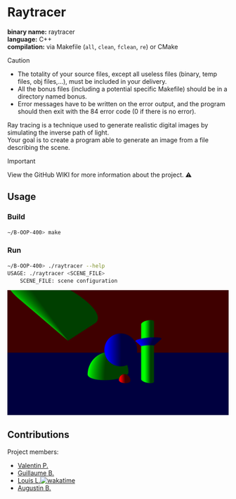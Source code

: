 # Raytracer

<b>binary name:</b> raytracer  
<b>language:</b> C++  
<b>compilation:</b> via Makefile (`all`, `clean`, `fclean`, `re`) or CMake  

> [!CAUTION]
> - The totality of your source files, except all useless files (binary, temp files, obj files,...), must be included in your delivery.
> - All the bonus files (including a potential specific Makefile) should be in a directory named bonus.
> - Error messages have to be written on the error output, and the program should then exit with the 84 error code (0 if there is no error).

Ray tracing is a technique used to generate realistic digital images by simulating the inverse path of light.  
Your goal is to create a program able to generate an image from a file describing the scene.


> [!IMPORTANT]
> View the GitHub WIKI for more information about the project. :warning:

## Usage

### Build

```bash
∼/B-OOP-400> make
```

### Run

```bash
∼/B-OOP-400> ./raytracer --help
USAGE: ./raytracer <SCENE_FILE>
    SCENE_FILE: scene configuration
```

![RaytracerImagePreview](images/Scene1.png)

## Contributions

Project members:
- [Valentin P.](https://github.com/ValentinPeron)
- [Guillaume B.](https://github.com/Gaulaume)
- [Louis L.](https://github.com/LouisLanganay)[![wakatime](https://wakatime.com/badge/user/3372edb3-08ff-4829-807b-29bbe42cf52b/project/018ee100-ab28-4c72-bdb5-9691a4a1faa2.svg)](https://wakatime.com/badge/user/3372edb3-08ff-4829-807b-29bbe42cf52b/project/018ee100-ab28-4c72-bdb5-9691a4a1faa2)
- [Augustin B.]()
